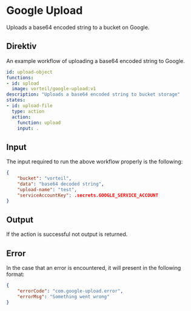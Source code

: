 # Google Upload

Uploads a base64 encoded string to a bucket on Google.

## Direktiv

An example workflow of uploading a base64 encoded string to Google.

```yaml
id: upload-object
functions:
- id: upload
  image: vorteil/google-upload:v1
description: "Uploads a base64 encoded string to bucket storage"
states:
- id: upload-file
  type: action
  action:
    function: upload
    input: .
```

## Input

The input required to run the above workflow properly is the following:

```json
{
    "bucket": "vorteil",
    "data": "base64 decoded string",
    "upload-name": "test",
    "serviceAccountKey": .secrets.GOOGLE_SERVICE_ACCOUNT
}
```

## Output

If the action is successful not output is returned.

## Error

In the case that an error is encountered, it will present in the following format:

```json
{
    "errorCode": "com.google-upload.error",
    "errorMsg": "Something went wrong"
}
```